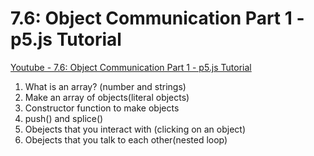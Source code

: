 #  7.6: Object Communication Part 1 - p5.js Tutorial

[Youtube - 7.6: Object Communication Part 1 - p5.js Tutorial](https://www.youtube.com/watch?v=W1-ej3Wu5zg)

1.  What is an array? (number and strings) 
1.  Make an array of objects(literal objects) 
1.  Constructor function to make objects
1.  push() and splice()
1.  Obejects that you interact with (clicking on an object) 
1.  Obejects that you talk to each other(nested loop)


